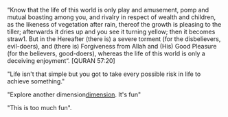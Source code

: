 “Know that the life of this world is only play and amusement, 
pomp and mutual boasting among you, and rivalry in respect of 
wealth and children, as the likeness of vegetation after rain,
thereof the growth is pleasing to the tiller; afterwards it 
dries up and you see it turning yellow; then it becomes straw1.
But in the Hereafter (there is) a severe torment (for the 
disbelievers, evil-doers), and (there is) Forgiveness from 
Allah and (His) Good Pleasure (for the believers, good-doers),
whereas the life of this world is only a deceiving enjoyment“.
[QURAN 57:20]

"Life isn't that simple but you got to take every possible risk in life to achieve something."

"Explore another dimension[dimension](../dimensions/dimension.md). It's fun"

"This is too much fun".
